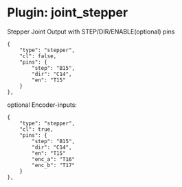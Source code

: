# Plugin: joint_stepper

Stepper Joint Output with STEP/DIR/ENABLE(optional) pins

```
{
    "type": "stepper",
    "cl": false,
    "pins": {
        "step": "B15",
        "dir": "C14",
        "en": "T15"
    }
},
```

optional Encoder-inputs:

```
{
    "type": "stepper",
    "cl": true,
    "pins": {
        "step": "B15",
        "dir": "C14",
        "en": "T15"
        "enc_a": "T16"
        "enc_b": "T17"
    }
},
```

